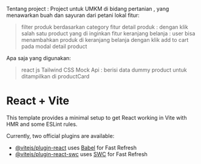 Tentang project : Project untuk UMKM di bidang pertanian , yang menawarkan buah dan sayuran dari petani lokal
fitur: 
> filter produk berdasarkan category
> fitur detail produk : dengan klik salah satu product yang di inginkan
> fitur keranjang belanja : user bisa menambahkan produk di keranjang belanja dengan klik add to cart pada modal detail product

Apa saja yang digunakan:
> react js
> Tailwind CSS
> Mock Api : berisi data dummy product untuk ditampilkan di productCard









# React + Vite

This template provides a minimal setup to get React working in Vite with HMR and some ESLint rules.

Currently, two official plugins are available:

- [@vitejs/plugin-react](https://github.com/vitejs/vite-plugin-react/blob/main/packages/plugin-react/README.md) uses [Babel](https://babeljs.io/) for Fast Refresh
- [@vitejs/plugin-react-swc](https://github.com/vitejs/vite-plugin-react-swc) uses [SWC](https://swc.rs/) for Fast Refresh


